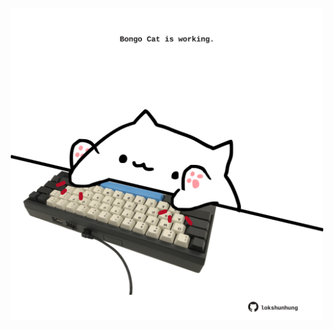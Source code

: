 <!-- built at 06/08/2021, 13:15:03 UTC -->
<p align="center">
  <img width="500" height="500" src="./ReadmeImage.svg">
</p>
